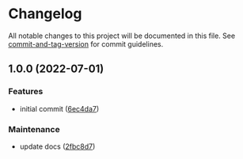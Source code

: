 # Changelog

All notable changes to this project will be documented in this file. See [commit-and-tag-version](https://github.com/absolute-version/commit-and-tag-version) for commit guidelines.

## 1.0.0 (2022-07-01)


### Features

* initial commit ([6ec4da7](https://github.com/aparajita/swiftlinter/commit/6ec4da788b8e3c275c0111ef58ca8b2d8400c85e))


### Maintenance

* update docs ([2fbc8d7](https://github.com/aparajita/swiftlinter/commit/2fbc8d7326293de6fc327c689942561698d22028))
